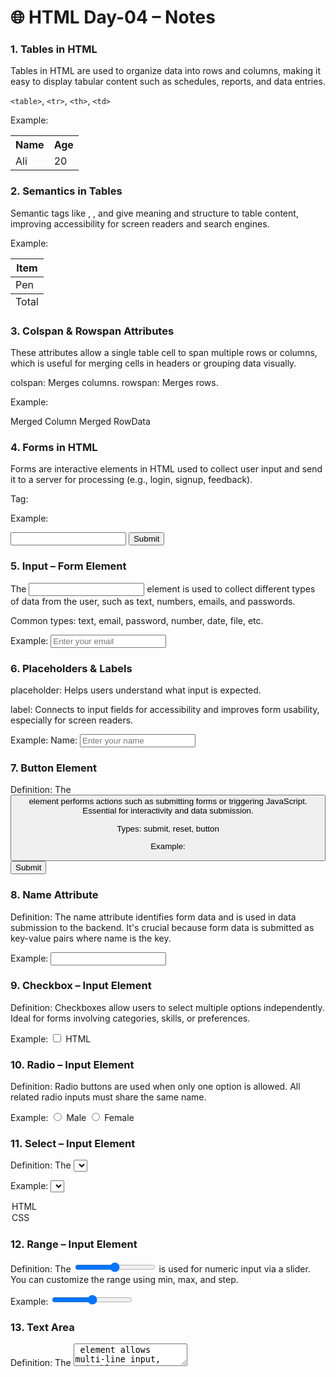 # 🌐 HTML Day-04 – Notes

### 1.  Tables in HTML
Tables in HTML are used to organize data into rows and columns, making it easy to display tabular content such as schedules, reports, and data entries.

`<table>`, `<tr>`, `<th>`, `<td>`

Example:
<table>
  <tr><th>Name</th><th>Age</th></tr>
  <tr><td>Ali</td><td>20</td></tr>
</table>

### 2. Semantics in Tables
Semantic tags like <thead>, <tbody>, and <tfoot> give meaning and structure to table content, improving accessibility for screen readers and search engines.

Example:
<table>
  <thead><tr><th>Item</th></tr></thead>
  <tbody><tr><td>Pen</td></tr></tbody>
  <tfoot><tr><td>Total</td></tr></tfoot>
</table>

### 3. Colspan & Rowspan Attributes
These attributes allow a single table cell to span multiple rows or columns, which is useful for merging cells in headers or grouping data visually.

colspan: Merges columns.
rowspan: Merges rows.

Example:
<tr>
  <td colspan="2">Merged Column</td>
</tr>
<tr>
  <td rowspan="2">Merged Row</td><td>Data</td>
</tr>

### 4. Forms in HTML
Forms are interactive elements in HTML used to collect user input and send it to a server for processing (e.g., login, signup, feedback).

Tag: <form>

Example:
<form>
  <input type="text" />
  <button type="submit">Submit</button>
</form>

### 5. Input – Form Element
The <input> element is used to collect different types of data from the user, such as text, numbers, emails, and passwords.

Common types: text, email, password, number, date, file, etc.

Example:
<input type="email" placeholder="Enter your email" />

### 6. Placeholders & Labels
placeholder: Helps users understand what input is expected.

label: Connects to input fields for accessibility and improves form usability, especially for screen readers.

Example:
<label for="name">Name:</label>
<input type="text" id="name" placeholder="Enter your name" />

### 7. Button Element
Definition: The <button> element performs actions such as submitting forms or triggering JavaScript. Essential for interactivity and data submission.

Types: submit, reset, button

Example:
<button type="submit">Submit</button>

### 8. Name Attribute
Definition: The name attribute identifies form data and is used in data submission to the backend. It's crucial because form data is submitted as key-value pairs where name is the key.

Example:
<input type="text" name="username" />

### 9. Checkbox – Input Element
Definition: Checkboxes allow users to select multiple options independently. Ideal for forms involving categories, skills, or preferences.

Example:
<input type="checkbox" name="skill" value="HTML"> HTML

### 10. Radio – Input Element
Definition: Radio buttons are used when only one option is allowed. All related radio inputs must share the same name.

Example:
<input type="radio" name="gender" value="male"> Male
<input type="radio" name="gender" value="female"> Female

### 11. Select – Input Element
Definition: The <select> element provides a dropdown list. It’s useful for selecting one item from a fixed set of choices (like country, course, etc.).

Example:
<select>
  <option value="html">HTML</option>
  <option value="css">CSS</option>
</select>

### 12. Range – Input Element
Definition: The <input type="range"> is used for numeric input via a slider. You can customize the range using min, max, and step.

Example:
<input type="range" min="1" max="100" step="5">

### 13. Text Area
Definition: The <textarea> element allows multi-line input, suitable for long-form content like comments, reviews, or messages.

Example:
<textarea rows="4" cols="30">Enter your feedback...</textarea>